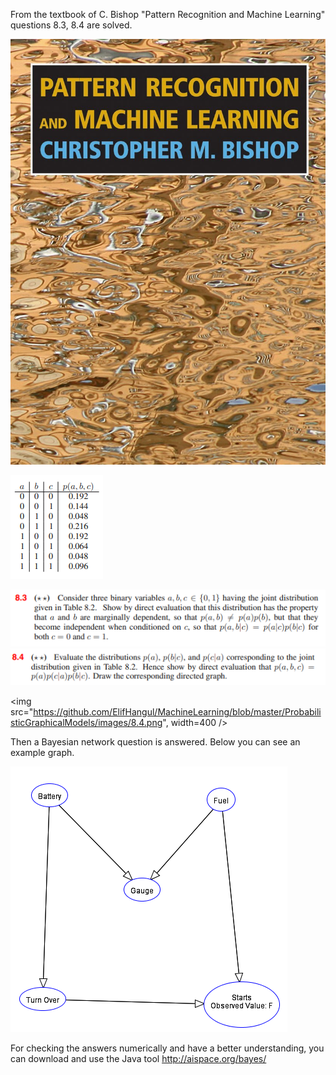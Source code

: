From the textbook of C. Bishop "Pattern Recognition and Machine Learning" questions 8.3, 8.4 are solved.

![bishop](https://github.com/ElifHangul/MachineLearning/blob/master/ProbabilisticGraphicalModels/images/bishop.jpg?raw=true)

![8.3](https://github.com/ElifHangul/MachineLearning/blob/master/ProbabilisticGraphicalModels/images/8.3.png?raw=true)


![8.3q](https://github.com/ElifHangul/MachineLearning/blob/master/ProbabilisticGraphicalModels/images/8.3q.png?raw=true)
![8.4](https://github.com/ElifHangul/MachineLearning/blob/master/ProbabilisticGraphicalModels/images/8.4.png?raw=true)

<img src="https://github.com/ElifHangul/MachineLearning/blob/master/ProbabilisticGraphicalModels/images/8.4.png", width=400 />





Then a Bayesian network question is answered. Below you can see an example graph.


![graph](https://github.com/ElifHangul/MachineLearning/blob/master/ProbabilisticGraphicalModels/images/example_graph.png?raw=true)



For checking the answers numerically and have a better understanding, you can download and use the Java tool http://aispace.org/bayes/
